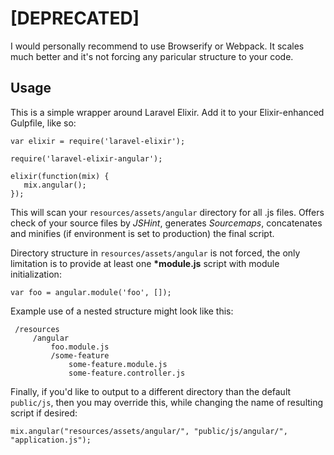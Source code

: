 # [DEPRECATED] 
I would personally recommend to use Browserify or Webpack. It scales much better and it's not forcing any paricular structure to your code.

## Usage

This is a simple wrapper around Laravel Elixir. Add it to your Elixir-enhanced Gulpfile, like so:

```
var elixir = require('laravel-elixir');

require('laravel-elixir-angular');

elixir(function(mix) {
   mix.angular();
});
```

This will scan your `resources/assets/angular` directory for all .js files. Offers check of your source files by *JSHint*, generates *Sourcemaps*,  concatenates and minifies (if environment is set to production) the final script.

Directory structure in `resources/assets/angular` is not forced, the only limitation is to provide at least one **\*module.js** script with module initialization:

```
var foo = angular.module('foo', []);
```

Example use of a nested structure might look like this: 
```
 /resources
     /angular
         foo.module.js
         /some-feature
             some-feature.module.js
             some-feature.controller.js
```

Finally, if you'd like to output to a different directory than the default `public/js`, then you may override this, while changing the name of resulting script if desired:

```
mix.angular("resources/assets/angular/", "public/js/angular/", "application.js");
```
